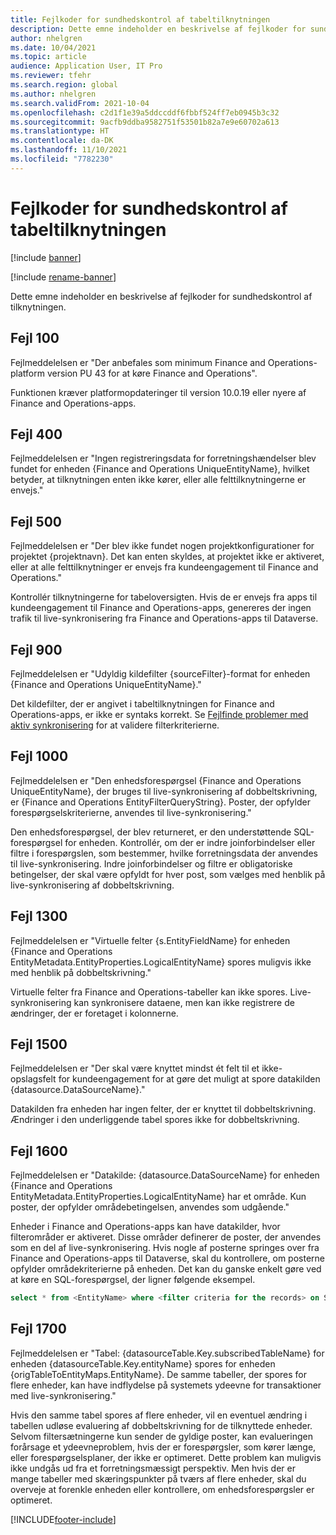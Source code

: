```yaml
---
title: Fejlkoder for sundhedskontrol af tabeltilknytningen
description: Dette emne indeholder en beskrivelse af fejlkoder for sundhedskontrol af tilknytningen.
author: nhelgren
ms.date: 10/04/2021
ms.topic: article
audience: Application User, IT Pro
ms.reviewer: tfehr
ms.search.region: global
ms.author: nhelgren
ms.search.validFrom: 2021-10-04
ms.openlocfilehash: c2d1f1e39a5ddccddf6fbbf524ff7eb0945b3c32
ms.sourcegitcommit: 9acfb9ddba9582751f53501b82a7e9e60702a613
ms.translationtype: HT
ms.contentlocale: da-DK
ms.lasthandoff: 11/10/2021
ms.locfileid: "7782230"
---
```

# <a name="errors-codes-for-the-table-map-health-check"></a>Fejlkoder for sundhedskontrol af tabeltilknytningen

[!include [banner](../../includes/banner.md)]

[!include [rename-banner](~/includes/cc-data-platform-banner.md)]

Dette emne indeholder en beskrivelse af fejlkoder for sundhedskontrol af tilknytningen.

## <a name="error-100"></a>Fejl 100

Fejlmeddelelsen er "Der anbefales som minimum Finance and Operations-platform version PU 43 for at køre Finance and Operations".

Funktionen kræver platformopdateringer til version 10.0.19 eller nyere af Finance and Operations-apps.

## <a name="error-400"></a>Fejl 400

Fejlmeddelelsen er "Ingen registreringsdata for forretningshændelser blev fundet for enheden \{Finance and Operations UniqueEntityName\}, hvilket betyder, at tilknytningen enten ikke kører, eller alle felttilknytningerne er envejs."

## <a name="error-500"></a>Fejl 500

Fejlmeddelelsen er "Der blev ikke fundet nogen projektkonfigurationer for projektet \{projektnavn\}. Det kan enten skyldes, at projektet ikke er aktiveret, eller at alle felttilknytninger er envejs fra kundeengagement til Finance and Operations."

Kontrollér tilknytningerne for tabeloversigten. Hvis de er envejs fra apps til kundeengagement til Finance and Operations-apps, genereres der ingen trafik til live-synkronisering fra Finance and Operations-apps til Dataverse.

## <a name="error-900"></a>Fejl 900

Fejlmeddelelsen er "Udyldig kildefilter \{sourceFilter\}-format for enheden \{Finance and Operations UniqueEntityName\}."

Det kildefilter, der er angivet i tabeltilknytningen for Finance and Operations-apps, er ikke er syntaks korrekt. Se [Fejlfinde problemer med aktiv synkronisering](dual-write-troubleshooting-live-sync.md#live-synchronization-issues-that-are-caused-by-incorrect-query-filter-syntax-on-the-dual-write-maps) for at validere filterkriterierne.

## <a name="error-1000"></a>Fejl 1000

Fejlmeddelelsen er "Den enhedsforespørgsel \{Finance and Operations UniqueEntityName\}, der bruges til live-synkronisering af dobbeltskrivning, er \{Finance and Operations EntityFilterQueryString\}. Poster, der opfylder forespørgselskriterierne, anvendes til live-synkronisering."

Den enhedsforespørgsel, der blev returneret, er den understøttende SQL-forespørgsel for enheden. Kontrollér, om der er indre joinforbindelser eller filtre i forespørgslen, som bestemmer, hvilke forretningsdata der anvendes til live-synkronisering. Indre joinforbindelser og filtre er obligatoriske betingelser, der skal være opfyldt for hver post, som vælges med henblik på live-synkronisering af dobbeltskrivning.

## <a name="error-1300"></a>Fejl 1300

Fejlmeddelelsen er "Virtuelle felter \{s.EntityFieldName\} for enheden \{Finance and Operations EntityMetadata.EntityProperties.LogicalEntityName\} spores muligvis ikke med henblik på dobbeltskrivning."

Virtuelle felter fra Finance and Operations-tabeller kan ikke spores. Live-synkronisering kan synkronisere dataene, men kan ikke registrere de ændringer, der er foretaget i kolonnerne.

## <a name="error-1500"></a>Fejl 1500

Fejlmeddelelsen er "Der skal være knyttet mindst ét felt til et ikke-opslagsfelt for kundeengagement for at gøre det muligt at spore datakilden \{datasource.DataSourceName\}."

Datakilden fra enheden har ingen felter, der er knyttet til dobbeltskrivning. Ændringer i den underliggende tabel spores ikke for dobbeltskrivning.

## <a name="error-1600"></a>Fejl 1600

Fejlmeddelelsen er "Datakilde: \{datasource.DataSourceName\} for enheden \{Finance and Operations EntityMetadata.EntityProperties.LogicalEntityName\} har et område. Kun poster, der opfylder områdebetingelsen, anvendes som udgående."

Enheder i Finance and Operations-apps kan have datakilder, hvor filterområder er aktiveret. Disse områder definerer de poster, der anvendes som en del af live-synkronisering. Hvis nogle af posterne springes over fra Finance and Operations-apps til Dataverse, skal du kontrollere, om posterne opfylder områdekriterierne på enheden. Det kan du ganske enkelt gøre ved at køre en SQL-forespørgsel, der ligner følgende eksempel.

```sql
select * from <EntityName> where <filter criteria for the records> on SQL.
```

## <a name="error-1700"></a>Fejl 1700

Fejlmeddelelsen er "Tabel: \{datasourceTable.Key.subscribedTableName\} for enheden \{datasourceTable.Key.entityName\} spores for enheden \{origTableToEntityMaps.EntityName\}. De samme tabeller, der spores for flere enheder, kan have indflydelse på systemets ydeevne for transaktioner med live-synkronisering."

Hvis den samme tabel spores af flere enheder, vil en eventuel ændring i tabellen udløse evaluering af dobbeltskrivning for de tilknyttede enheder. Selvom filtersætningerne kun sender de gyldige poster, kan evalueringen forårsage et ydeevneproblem, hvis der er forespørgsler, som kører længe, eller forespørgselsplaner, der ikke er optimeret. Dette problem kan muligvis ikke undgås ud fra et forretningsmæssigt perspektiv. Men hvis der er mange tabeller med skæringspunkter på tværs af flere enheder, skal du overveje at forenkle enheden eller kontrollere, om enhedsforespørgsler er optimeret.

[!INCLUDE[footer-include](../../../../includes/footer-banner.md)]
